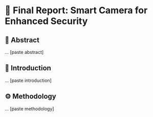 # 📘 Final Report: Smart Camera for Enhanced Security

## 🎯 Abstract
... [paste abstract]

## 🧠 Introduction
... [paste introduction]

## ⚙️ Methodology
... [paste methodology]